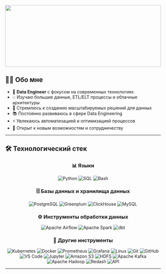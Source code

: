 <div align="center">

<img width="100%" height="200" src="https://capsule-render.vercel.app/api?type=waving&color=gradient&customColorList=12&height=200&section=header&text=Data%20Engineer&fontSize=80&fontColor=ffffff&animation=fadeIn&fontAlignY=35&descAlignY=55&descAlign=50"/>

</div>

## 🧑‍💻 Обо мне

- 🚀 **Data Engineer** с фокусом на современных технологиях
- 💡 Изучаю большие данные, ETL/ELT процессы и облачные архитектуры
- 🎯 Стремлюсь к созданию масштабируемых решений для данных
- 📚 Постоянно развиваюсь в сфере Data Engineering
- ⚡ Увлекаюсь автоматизацией и оптимизацией процессов
- 🌟 Открыт к новым возможностям и сотрудничеству

---

## 🛠️ Технологический стек

<div align="center">

### 📊 Языки
<img src="https://img.shields.io/badge/Python-3776AB?style=for-the-badge&logo=python&logoColor=white" alt="Python"/>
<img src="https://img.shields.io/badge/SQL-4479A1?style=for-the-badge&logo=mysql&logoColor=white" alt="SQL"/>
<img src="https://img.shields.io/badge/Bash-4EAA25?style=for-the-badge&logo=gnubash&logoColor=white" alt="Bash"/>

### 🗄️ Базы данных и хранилища данных
<img src="https://img.shields.io/badge/PostgreSQL-316192?style=for-the-badge&logo=postgresql&logoColor=white" alt="PostgreSQL"/>
<img src="https://img.shields.io/badge/Greenplum-40E0D0?style=for-the-badge&logo=postgresql&logoColor=white" alt="Greenplum"/>
<img src="https://img.shields.io/badge/ClickHouse-FFCC01?style=for-the-badge&logo=clickhouse&logoColor=white" alt="ClickHouse"/>
<img src="https://img.shields.io/badge/MySQL-4479A1?style=for-the-badge&logo=mysql&logoColor=white" alt="MySQL"/>

### ⚙️ Инструменты обработки данных
<img src="https://img.shields.io/badge/Apache_Airflow-017CEE?style=for-the-badge&logo=Apache%20Airflow&logoColor=white" alt="Apache Airflow"/>
<img src="https://img.shields.io/badge/Apache_Spark-E25A1C?style=for-the-badge&logo=Apache%20Spark&logoColor=white" alt="Apache Spark"/>
<img src="https://img.shields.io/badge/dbt-FF694B?style=for-the-badge&logo=dbt&logoColor=white" alt="dbt"/>

### 🔧 Другие инструменты
<img src="https://img.shields.io/badge/Kubernetes-326CE5?style=for-the-badge&logo=kubernetes&logoColor=white" alt="Kubernetes"/>
<img src="https://img.shields.io/badge/Docker-2496ED?style=for-the-badge&logo=docker&logoColor=white" alt="Docker"/>
<img src="https://img.shields.io/badge/Prometheus-E6522C?style=for-the-badge&logo=prometheus&logoColor=white" alt="Prometheus"/>
<img src="https://img.shields.io/badge/Grafana-F46800?style=for-the-badge&logo=grafana&logoColor=white" alt="Grafana"/>
<img src="https://img.shields.io/badge/Linux-FCC624?style=for-the-badge&logo=linux&logoColor=black" alt="Linux"/>
<img src="https://img.shields.io/badge/Git-F05032?style=for-the-badge&logo=git&logoColor=white" alt="Git"/>
<img src="https://img.shields.io/badge/GitHub-100000?style=for-the-badge&logo=github&logoColor=white" alt="GitHub"/>
<img src="https://img.shields.io/badge/VS_Code-007ACC?style=for-the-badge&logo=visual-studio-code&logoColor=white" alt="VS Code"/>
<img src="https://img.shields.io/badge/Jupyter-F37626?style=for-the-badge&logo=jupyter&logoColor=white" alt="Jupyter"/>
<img src="https://img.shields.io/badge/Amazon_S3-569A31?style=for-the-badge&logo=amazon-s3&logoColor=white" alt="Amazon S3"/>
<img src="https://img.shields.io/badge/Apache_HDFS-66CCFF?style=for-the-badge&logo=Apache&logoColor=white" alt="HDFS"/>
<img src="https://img.shields.io/badge/Apache_Kafka-231F20?style=for-the-badge&logo=Apache%20Kafka&logoColor=white" alt="Apache Kafka"/>
<img src="https://img.shields.io/badge/Apache_Hadoop-66CCFF?style=for-the-badge&logo=Apache%20Hadoop&logoColor=white" alt="Apache Hadoop"/>
<img src="https://img.shields.io/badge/Redash-E44D26?style=for-the-badge&logo=redash&logoColor=white" alt="Redash"/>
<img src="https://img.shields.io/badge/API-FF6600?style=for-the-badge&logo=api&logoColor=white" alt="API"/>

</div>

---